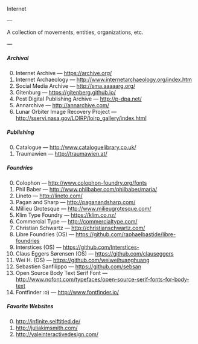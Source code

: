 Internet

—

A collection of movements, entities, organizations, etc.

—

##### Archival

0. Internet Archive — https://archive.org/
1. Internet Archaeology — http://www.internetarchaeology.org/index.htm
1. Social Media Archive — http://sma.aaaaarg.org/
2. Gitenburg — https://gitenberg.github.io/
3. Post Digital Publishing Archive — http://p-dpa.net/
4. Annarchive — http://annarchive.com/
5. Lunar Orbiter Image Recovery Project — http://sservi.nasa.gov/LOIRP/loirp_gallery/index.html

##### Publishing

0. Catalogue — http://www.cataloguelibrary.co.uk/
1. Traumawien — http://traumawien.at/

##### Foundries

0. Colophon — http://www.colophon-foundry.org/fonts
1. Phil Baber — http://www.philbaber.com/philbaber/maria/
2. Lineto — http://lineto.com/
3. Pagan and Sharp — http://paganandsharp.com/
4. Millieu Grotesque — http://www.milieugrotesque.com/
5. Klim Type Foundry — https://klim.co.nz/
6. Commercial Type — http://commercialtype.com/
7. Christian Schwartz — http://christianschwartz.com/
8. Libre Foundries (OS) — https://github.com/raphaelbastide/libre-foundries
9. Interstices (OS) — https://github.com/Interstices-
8. Claus Eggers Sørensen (OS) — https://github.com/clauseggers
9. Wei H. (OS) — https://github.com/weiweihuanghuang
10. Sebastien Sanfilippo — https://github.com/sebsan
11. Open Source Body Text Serif Font — http://www.nofont.com/typefaces/open-source-serif-fonts-for-body-text
12. Fontfinder :o) — http://www.fontfinder.io/

##### Favorite Websites

0. http://infinite.selftitled.de/
1. http://juliakimsmith.com/
2. http://yaleinteractivedesign.com/
